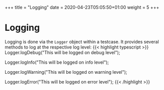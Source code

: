 +++
title = "Logging"
date =  2020-04-23T05:05:50+01:00
weight = 5
+++

# Logging

Logging is done via the `Logger` object within a testcase. It provides several methods to log at the respective log level:
{{< highlight typescript >}}
Logger.logDebug("This will be logged on debug level");

Logger.logInfo("This will be logged on info level");

Logger.logWarning("This will be logged on warning level");

Logger.logError("This will be logged on error level");
{{< /highlight >}}